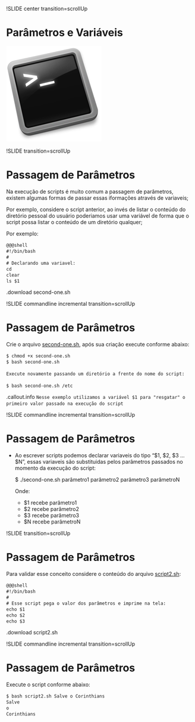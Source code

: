 !SLIDE center transition=scrollUp

# Parâmetros e Variáveis
![Shell-Logo](images/shell-logo.png)

!SLIDE transition=scrollUp

# Passagem de Parâmetros

Na execução de scripts é muito comum a passagem de parâmetros,  existem algumas formas de passar essas iformações através de variaveis;

Por exemplo, considere o script anterior, ao invés de listar o conteúdo do diretório pessoal do usuário poderiamos usar uma variável de forma que o script possa listar o conteúdo de um diretório qualquer;

Por exemplo:

    @@@shell
    #!/bin/bash
    #
    # Declarando uma variavel:
    cd
    clear
    ls $1

.download second-one.sh

!SLIDE commandline incremental transition=scrollUp

# Passagem de Parâmetros

Crie o arquivo [second-one.sh](https://raw.githubusercontent.com/helcorin/shell-script-basico/master/shell/_files/second-one.sh), após sua criação execute conforme abaixo:

	$ chmod +x second-one.sh
	$ bash second-one.sh
	
	Execute novamente passando um diretório a frente do nome do script:

	$ bash second-one.sh /etc

.callout.info `Nesse exemplo utilizamos a variável $1 para "resgatar" o primeiro valor passado na execução do script`

!SLIDE commandline incremental transition=scrollUp

# Passagem de Parâmetros

- Ao escrever scripts podemos declarar variaveis do tipo “$1, $2, $3 ... $N”, essas variaveis são substituidas pelos parâmetros passados no momento da execução do script:

    $ ./second-one.sh parâmetro1 parâmetro2 parâmetro3 parâmetroN

    Onde:

    - $1 recebe parâmetro1
    - $2 recebe parâmetro2
    - $3 recebe parâmetro3
    - $N recebe parâmetroN

!SLIDE transition=scrollUp

# Passagem de Parâmetros

Para validar esse conceito considere o conteúdo do arquivo [script2.sh](https://raw.githubusercontent.com/helcorin/shell-script-basico/master/shell/_files/script2.sh):

    @@@shell
    #!/bin/bash
    #
    # Esse script pega o valor dos parâmetros e imprime na tela:
    echo $1
    echo $2
    echo $3

.download script2.sh


!SLIDE commandline incremental transition=scrollUp

# Passagem de Parâmetros

Execute o script conforme abaixo:

    $ bash script2.sh Salve o Corinthians
    Salve
    o
    Corinthians